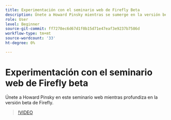 ```yaml
---
title: Experimentación con el seminario web de Firefly Beta
description: Únete a Howard Pinsky mientras se sumerge en la versión beta de Firefly
role: User
level: Beginner
source-git-commit: ff7278ec6d67d1f0b15d71e47eaf3e9237b7586d
workflow-type: tm+mt
source-wordcount: '33'
ht-degree: 0%

---
```


# Experimentación con el seminario web de Firefly beta

Únete a Howard Pinsky en este seminario web mientras profundiza en la versión beta de Firefly.

>[!VIDEO](https://video.tv.adobe.com/v/3420252?quality=12&learn=on&hidetitle=true)
